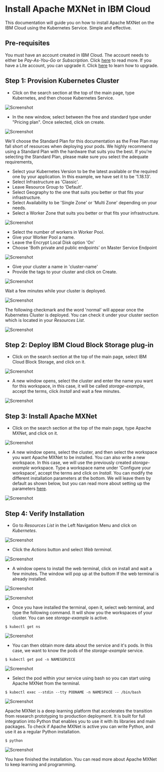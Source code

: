 # Install Apache MXNet in IBM Cloud

This documentation will guide you on how to install Apache MXNet on the IBM Cloud using the Kubernetes Service. Simple and effective.

## Pre-requisites

You must have an account created in IBM Cloud. The account needs to either be *Pay-As-You-Go* or *Subscription*. Click [here](https://cloud.ibm.com/docs/account?topic=account-accounts "here") to read more.
If you have a Lite account, you can upgrade it. Click [here](https://cloud.ibm.com/docs/account?topic=account-account-getting-started#account-gs-upgrade "here") to learn how to upgrade.

## Step 1: Provision Kubernetes Cluster

* Click on the search section at the top of the main page, type Kubernetes, and then choose Kubernetes Service.

![Screenshot](Kubernetes1.png)

* In the new window, select between the free and standard type under "Pricing plan". Once selected, click on create.

![Screenshot](KubernetesPaid1.PNG)

We'll choose the Standard Plan for this documentation as the Free Plan may fall short of resources when deploying your pods. We highly recommend using a Standard Plan with the hardware that suits you the best. If you're selecting the Standard Plan, please make sure you select the adequate requirements,

* Select your Kubernetes Version to be the latest available or the required one by your application. In this example, we have set it to be '1.18.13'.
* Select Infrastructure as 'Classic'.
* Leave Resource Group to 'Default'.
* Select Geography to the one that suits you better or that fits your infrastructure.
* Select Availability to be 'Single Zone' or 'Multi Zone' depending on your needs.
* Select a Worker Zone that suits you better or that fits your infrastructure.

![Screenshot](KubernetesPaid2.PNG)

* Select the number of workers in Worker Pool.
* Give your Worker Pool a name.
* Leave the Encrypt Local Disk option 'On'
* Choose 'Both private and public endpoints' on Master Service Endpoint

![Screenshot](KubernetesPaid4.PNG)

* Give your cluster a name in 'cluster-name'
* Provide the tags to your cluster and click on Create.

![Screenshot](KubernetesPaid5.PNG)

Wait a few minutes while your cluster is deployed.

![Screenshot](KubernetesPaid3.PNG)

The following checkmark and the word 'normal' will appear once the Kubernetes Cluster is deployed. You can check it under your cluster section which is located in your *Resources List*.

![Screenshot](KubernetesPaid6.PNG)


## Step 2:  Deploy IBM Cloud Block Storage plug-in

* Click on the search section at the top of the main page, select IBM Cloud Block Storage, and click on it.

![Screenshot](StoragePaid1.PNG)

* A new window opens, select the cluster and enter the name you want for this workspace, in this case, it will be called _storage-example_, accept the terms, click *Install* and wait a few minutes.

![Screenshot](StoragePaid2.PNG)


## Step 3: Install Apache MXNet

* Click on the search section at the top of the main page, type Apache MXNet, and click on it.

![Screenshot](mxn1.PNG)

* A new window opens, select the cluster, and then select the workspace you want Apache MXNet to be installed. You can also write a new workspace. In this case, we will use the previously created _storage-example_ workspace. Type a workspace name under 'Configure your workspace', accept the terms and click on *Install*. You can modify the different installation parameters at the bottom. We will leave them by default as shown below, but you can read more about setting up the parameters [here](https://cloud.ibm.com/catalog/content/mxnet "here").

![Screenshot](mxn2.PNG)


## Step 4: Verify Installation

* Go to *Resources List* in the Left Navigation Menu and click on *Kubernetes*.

![Screenshot](test1.PNG)

* Click the *Actions* button and select *Web terminal*.

![Screenshot](test2.PNG)

* A window opens to install the web terminal, click on install and wait a few minutes. The window will pop up at the buttom If the web terminal is already installed.

![Screenshot](test3.PNG)

![Screenshot](test7.PNG)

* Once you have installed the terminal, open it, select web terminal, and type the following command. It will show you the workspaces of your cluster. You can see *storage-example* is active.

`$ kubectl get ns`

![Screenshot](testmxn1.PNG)

* You can then obtain more data about the service and it's pods. In this case, we want to know the pods of the *storage-example* service.

`$ kubectl get pod -n NAMESERVICE`

![Screenshot](testmxn2.PNG)

* Select the pod within your service using bash so you can start using Apache MXNet from the terminal.

`$ kubectl exec --stdin --tty PODNAME -n NAMESPACE -- /bin/bash`

![Screenshot](testmxn3.PNG)

Apache MXNet is a deep learning platform that accelerates the transition from research prototyping to production deployment. It is built for full integration into Python that enables you to use it with its libraries and main packages. To check if Apache MXNet is active you can write Python, and use it as a regular Python installation.

`$ python`

![Screenshot](testmxn4.png)

You have finished the installation. You can read more about Apache MXNet to keep learning and programming.
